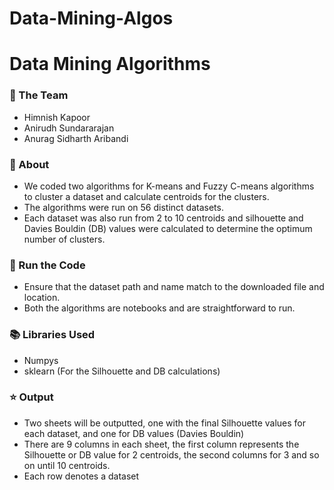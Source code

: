 # Data-Mining-Algos
# Data Mining Algorithms

### :busts_in_silhouette: The Team
* Himnish Kapoor
* Anirudh Sundararajan
* Anurag Sidharth Aribandi

### 🔎 About
* We coded two algorithms for K-means and Fuzzy C-means algorithms to cluster a dataset and calculate centroids for the clusters. 
* The algorithms were run on 56 distinct datasets. 
* Each dataset was also run from 2 to 10 centroids and silhouette and Davies Bouldin (DB) values were calculated to determine the optimum number of clusters.

### :key: Run the Code
* Ensure that the dataset path and name match to the downloaded file and location.
* Both the algorithms are notebooks and are straightforward to run.
  
### :books: Libraries Used
* Numpys
* sklearn (For the Silhouette and DB calculations)

### :star: Output
* Two sheets will be outputted, one with the final Silhouette values for each dataset, and one for DB values (Davies Bouldin) 
* There are 9 columns in each sheet, the first column represents the Silhouette or DB value for 2 centroids, the second columns for 3 and so on until 10 centroids.
* Each row denotes a dataset
